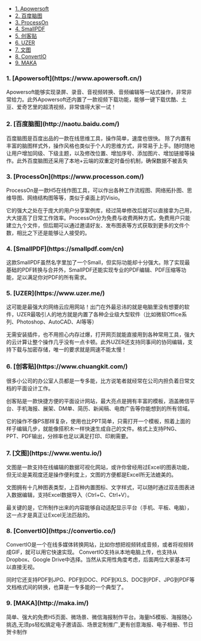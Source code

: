 - [1. Apowersoft](#Apowersoft)
- [2. 百度脑图](#百度脑图)
- [3. ProcessOn](#ProcessOn)
- [4. SmallPDF](#SmallPDF)
- [5. 创客贴](#创客贴)
- [6. UZER](#UZER)
- [7. 文图](#文图)
- [8. ConvertIO](#ConvertIO)
- [9. MAKA](#MAKA)

<h3 id="Apowersoft">1. [Apowersoft](https://www.apowersoft.cn/)</h3>

Apowersoft能够实现录屏、录音、音视频转换、音频编辑等一站式操作，非常非常给力。此外Apowersoft还内置了一款视频下载功能，能够一键下载优酷、土豆、爱奇艺里的超清视频，非常值得大家一试！

<h3 id="百度脑图">2. [百度脑图](http://naotu.baidu.com/)</h3>

百度脑图是百度出品的一款在线思维工具，操作简单，速度也很快。
除了内置有丰富的脑图样式外，操作风格也类似于个人的思维方式，非常易于上手。随时随地让用户增加同级、下级主题，以及修改位置、增加序号、添加图片、增加链接等操作。此外百度脑图还采用了本地+云端的双重定时备份机制，确保数据不被丢失

<h3 id="ProcessOn">3. [ProcessOn](https://www.processon.com/)</h3>

ProcessOn是一款H5在线作图工具，可以作出各种工作流程图、网络拓扑图、思维导图、网络结构图等等，类似于桌面上的Visio。

它的强大之处在于庞大的用户分享案例库，经过简单修改后就可以直接拿为己用，大大提高了日常工作效率。ProcessOn分为免费与收费两种方式，免费用户只能建立九个文件，但后期可以通过邀请好友、发布图表等方式获取到更多的文件个数，相比之下还是能够让人接受的。

<h3 id="ProcessOn">4. [SmallPDF](https://smallpdf.com/cn)</h3>

这款SmallPDF虽然名字里加了一个Small，但实际功能却十分强大。除了实现最基础的PDF转换与合并外，SmallPDF还能实现专业的PDF编辑、PDF压缩等功能，足以满足你对PDF的所有需求。

<h3 id="UZER">5. [UZER](https://www.uzer.me/)</h3>

这可能是最强大的网络云应用网站！出门在外最忌讳的就是电脑里没有想要的软件，UZER最吸引人的地方就是内置了各种企业级大型软件（比如微软Office系列、Photoshop、AutoCAD、AI等等）

无需安装插件，也不用担心内存过爆，打开网页就能直接用到各种常用工具，强大的云计算让整个操作几乎没有一点卡顿。此外UZER还支持同事间的协同编辑，支持下载与加密存储，唯一的要求就是网速不能太慢！

<h3 id="创客贴">6. [创客贴](https://www.chuangkit.com/)</h3>

很多小公司的办公室人员都是一专多能，比方说笔者就经常在公司内担负着日常文档的平面设计工作。

创客贴是一款快捷方便的平面设计网站，最大亮点是拥有丰富的模板，涵盖微信平台、手机海报、展架、DM单、简历、新闻稿、电商广告等你能想到的所有领域。

它的操作不像PS那样复杂，使用也比PPT简单，只需打开一个模板，照着上面的样子编辑几步，就能像搭积木一样快速生成自己的文件。格式上支持PNG、PPT、PDF输出，分辨率也足以满足打印、印刷需要。

<h3 id="文图">7. [文图](https://www.wentu.io/)</h3>

文图是一款支持在线编辑的数据可视化网站，或许你曾经用过Excel的图表功能，但无论是美观度还是操作便利度上，文图的方便都是Excel所无法媲美的。

文图拥有十几种图表类型，上百种内置图标、文字样式，可以随时通过双击图表进入数据编辑，支持Excel数据导入（Ctrl+C、Ctrl+V）。

最关键的是，它所制作出来的内容能够自动适配显示平台（手机、平板、电脑），这一点才是真正让Excel无法匹敌的。

<h3 id="ConvertIO">8. [ConvertIO](https://convertio.co/)</h3>

ConvertIO是一个在线多媒体转换网站，比如你想把视频转成音频，或者将视频转成GIF，就可以用它快速实现。
ConvertIO支持从本地电脑上传，也支持从Dropbox、Google Drive中选择。当然从实用性角度考虑，后面两位大家基本可以直接无视。

同时它还支持PDF到JPG、PDF到DOC、PDF到XLS、DOC到PDF、JPG到PDF等文档格式间的转换，也算是一专多能的一个典型了。

<h3 id="MAKA">9. [MAKA](http://maka.im/)</h3>

简单、强大的免费H5页面、微场景、微信海报制作平台。海量h5模板、海报随心挑选,无须ps轻松搞定电子邀请函、场景定制推广,更有创意海报、电子相册、节日贺卡制作

